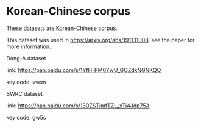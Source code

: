 # Korean-Chinese corpus
These datasets are Korean-Chinese corpus. 

This dataset was used in https://arxiv.org/abs/1911.11008, see the paper for more information.

Dong-A dataset

link: https://pan.baidu.com/s/1YfH-PM0YwU_GOZdkNGNKQQ 

key code: vvem 

SWRC dataset

link: https://pan.baidu.com/s/130ZSTjmfTZL_xTi4Jdp75A 

key code: gw5s 
